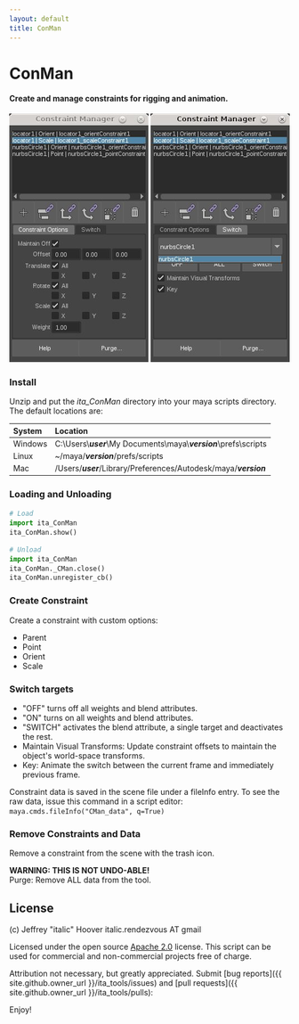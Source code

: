 ```yaml
---
layout: default
title: ConMan
---
```


# ConMan
#### Create and manage constraints for rigging and animation.

![ConMan](/assets/img/conman1.jpg)
![ConMan](/assets/img/conman2.jpg)

### Install
Unzip and put the _ita_ConMan_ directory into your maya scripts directory.
The default locations are:

| System  | Location |
| :-----  | :-----   |
| Windows | C:\Users\\_**user**_\My Documents\maya\\_**version**_\prefs\scripts |
| Linux   | ~/maya/_**version**_/prefs/scripts                                  |
| Mac     | /Users/_**user**_/Library/Preferences/Autodesk/maya/_**version**_   |

### Loading and Unloading
```python
# Load
import ita_ConMan
ita_ConMan.show()
```

```python
# Unload
import ita_ConMan
ita_ConMan._CMan.close()
ita_ConMan.unregister_cb()
```

### Create Constraint
Create a constraint with custom options:
* Parent
* Point
* Orient
* Scale


### Switch targets
* "OFF" turns off all weights and blend attributes.
* "ON" turns on all weights and blend attributes.
* "SWITCH" activates the blend attribute, a single target and deactivates the rest.
* Maintain Visual Transforms: Update constraint offsets to maintain the object's world-space transforms.
* Key: Animate the switch between the current frame and immediately previous frame.

Constraint data is saved in the scene file under a fileInfo entry.
To see the raw data, issue this command in a script editor:  
`maya.cmds.fileInfo("CMan_data", q=True)`

### Remove Constraints and Data

Remove a constraint from the scene with the trash icon.

__WARNING: THIS IS NOT UNDO-ABLE!__  
Purge: Remove ALL data from the tool.


## License

(c) Jeffrey "italic" Hoover
italic.rendezvous AT gmail

Licensed under the open source
[Apache 2.0](https://www.apache.org/licenses/LICENSE-2.0)
license. This script can be used for commercial
and non-commercial projects free of charge.

Attribution not necessary, but greatly appreciated.
Submit [bug reports]({{ site.github.owner_url }}/ita_tools/issues)
and [pull requests]({{ site.github.owner_url }}/ita_tools/pulls):

Enjoy!
